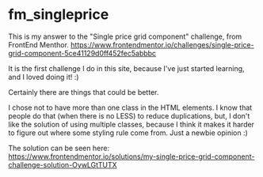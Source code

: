 # fm_singleprice

This is my answer to the "Single price grid component" challenge, from FrontEnd Menthor.
https://www.frontendmentor.io/challenges/single-price-grid-component-5ce41129d0ff452fec5abbbc

It is the first challenge I do in this site, because I've just started learning, and I loved doing it! :)

Certainly there are things that could be better.

I chose not to have more than one class in the HTML elements. I know that people do that (when there is no LESS) to reduce duplications, but, I don't like the solution of using multiple classes, because I think it makes it harder to figure out where some styling rule come from. Just a newbie opinion :)

The solution can be seen here:
https://www.frontendmentor.io/solutions/my-single-price-grid-component-challenge-solution-OywLGtTUTX